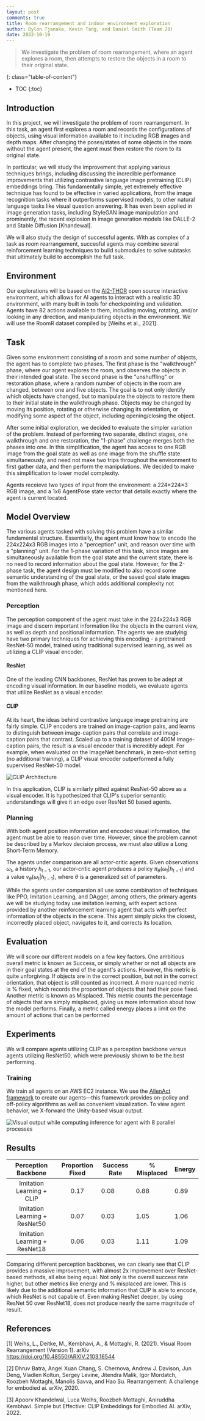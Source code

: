 ```yaml
---
layout: post
comments: true
title: Room rearrangement and indoor environment exploration
author: Dylon Tjanaka, Kevin Tang, and Daniel Smith (Team 20)
date: 2022-10-19
---
```


> We investigate the problem of room rearrangement, where an agent explores a room, then attempts to restore the objects in a room to their original state.

<!--more-->
{: class="table-of-content"}
* TOC
{:toc}

## Introduction
In this project, we will investigate the problem of room rearrangement. In this task, an agent first explores a room and records the configurations of objects, using visual information available to it including RGB images and depth maps. After changing the poses/states of some objects in the room without the agent present, the agent must then restore the room to its original state.

In particular, we will study the improvement that applying various techniques brings, including discussing the incredible performance improvements that utilizing contrastive language image pretraining (CLIP) embeddings bring. This fundamentally simple, yet extremely effective technique has found to be effective in varied applications, from the image recognition tasks where it outperforms supervised models, to other natural language tasks like visual question answering. It has even been applied in image generation tasks, including StyleGAN image manipulation and prominently, the recent explosion in image generation models like DALLE-2 and Stable Diffusion [Khandewal].

We will also study the design of successful agents. With as complex of a task as room rearrangement, succesful agents may combine several reinforcement learning techniques to build submodules to solve subtasks that ultimately build to accomplish the full task.

## Environment
Our explorations will be based on the [AI2-THOR](https://ai2thor.allenai.org/) open source interactive environment, which allows for AI agents to interact with a realistic 3D environment, with many built in tools for checkpointing and validation. Agents have 82 actions available to them, including moving, rotating, and/or looking in any direction, and manipulating objects in the environment. We will use the RoomR dataset compiled by [Weihs et al., 2021].

## Task
Given some environment consisting of a room and some number of objects, the agent has to complete two phases. The first phase is the "walkthrough" phase, where our agent explores the room, and observes the objects in their intended goal state. 
The second phase is the "unshuffling" or restoration phase, where a random number of objects in the room are changed, between one and five objects. The goal is to not only identify which objects have changed, but to manipulate the objects to restore them to their initial state in the walkthrough phase. Objects may be changed by moving its position, rotating or otherwise changing its orientation, or modifying some aspect of the object, including opening/closing the object.

After some initial exploration, we decided to evaluate the simpler variation of the problem. Instead of performing two separate, distinct stages, one walkthrough and one restoration, the "1-phase" challenge merges both the phases into one. In this simplification, the agent has access to one RGB image from the goal state as well as one image from the shuffle state simultaneously, and need not make two trips throughout the environment to first gather data, and then perform the manipulations. We decided to make this simplification to lower model complexity.

<!-- image of phase1/phase2 -->

Agents receieve two types of input from the environment: a 224×224×3 RGB image, and a 1x6 AgentPose state vector that details exactly where the agent is current located. 

## Model Overview

The various agents tasked with solving this problem have a similar fundamental structure. Essentially, the agent must know how to encode the 224x224x3 RGB images into a "perception" unit, and reason over time with a "planning" unit. For the 1-phase variation of this task, since images are simultaneously available from the goal state and the current state, there is no need to record information about the goal state. However, for the 2-phase task, the agent design must be modified to also record some semantic understanding of the goal state, or the saved goal state images from the walkthrough phase, which adds additional complexity not mentioned here.

### Perception
The perception component of the agent must take in the 224x224x3 RGB image and discern important information like the objects in the current view, as well as depth and positional information. The agents we are studying have two primary techniques for achieving this encoding - a pretrained ResNet-50 model, trained using traditional supervised learning, as well as utilizing a CLIP visual encoder.

#### ResNet
One of the leading CNN backbones, ResNet has proven to be adept at encoding visual information. In our baseline models, we evaluate agents that utilize ResNet as a visual encoder.

#### CLIP

At its heart, the ideas behind contrastive language image pretraining are fairly simple. CLIP encoders are trained on image-caption pairs, and learns to distinguish between image-caption pairs that correlate and image-caption pairs that contrast. Scaled up to a training dataset of 400M image-caption pairs, the result is a visual encoder that is incredibly adept. For example, when evaluated on the ImageNet benchmark, in zero-shot setting (no additional training), a CLIP visual encoder outperformed a fully supervised ResNet-50 model.
<!-- clip paper diagram -->

![CLIP Architecture](https://ucla-rlcourse.github.io/CS269-projects-2022fall/assets/images/team20/clip_diagram.png)

In this application, CLIP is similarly pitted against ResNet-50 above as a visual encoder. It is hypothesized that CLIP's superior semantic understandings will give it an edge over ResNet 50 based agents.

### Planning

With both agent position information and encoded visual information, the agent must be able to reason over time. However, since the problem cannot be described by a Markov decision process, we must also utilize a Long Short-Term Memory.

The agents under comparison are all actor-critic agents. Given observations $\omega_t$, a history $h_{t-1}$, our actor-critic agent produces a policy $\pi_{\theta}(\omega_t | h_{t-1})$ and a value $v_{\theta}(\omega_t | h_{t-1})$, where $\theta$ is a generalized set of parameters. 

While the agents under comparsion all use some combination of techniques like PPO, Imitation Learning, and DAgger, among others, the primary agents we will be studying today use imitation learning, with expert actions provided by another reinforcement learning agent that acts with perfect information of the objects in the scene. This agent simply picks the closest, incorrectly placed object, navigates to it, and corrects its location.

## Evaluation
We will score our different models on a few key factors. One ambitious overall metric is known as Success, or simply whether or not all objects are in their goal states at the end of the agent's actions. However, this metric is quite unforgiving. If objects are in the correct position, but not in the correct orientation, that object is still counted as incorrect. A more nuanced metric is % fixed, which records the proportion of objects that had their pose fixed. Another metric is known as Misplaced. This metric counts the percentage of objects that are simply misplaced, giving us more information about how the model performs. Finally, a metric called energy places a limit on the amount of actions that can be performed


## Experiments
We will compare agents utilizing CLIP as a perception backbone versus agents utilizing ResNet50, which were previously shown to be the best performing.

### Training
We train all agents on an AWS EC2 instance. We use the [AllenAct framework](https://allenact.org/) to create our agents—this framework provides on-policy and off-policy algorithms as well as convenient visualization. To view agent behavior, we X-forward the Unity-based visual output.

![Visual output while computing inference for agent with 8 parallel processes](https://ucla-rlcourse.github.io/CS269-projects-2022fall/assets/images/team20/parallel_inference.png)

## Results

|    **Perception Backbone**    | **Proportion Fixed** | **Success Rate** | **% Misplaced** | **Energy** |
|:-----------------------------:|:-----------:|------------------|-----------------|------------|
| Imitation Learning + CLIP     | 0.17        | 0.08             | 0.88            | 0.89       |
| Imitation Learning + ResNet50 | 0.07        | 0.03             | 1.05            | 1.06       |
| Imitation Learning + ResNet18 | 0.06        | 0.03             | 1.11            | 1.09       |

Comparing different perception backbones, we can clearly see that CLIP provides a massive improvement, with almost 2x improvement over ResNet-based methods, all else being equal. Not only is the overall success rate higher, but other metrics like energy and % misplaced are lower. This is likely due to the additional semantic information that CLIP is able to encode, which ResNet is not capable of. Even making ResNet deeper, by using ResNet 50 over ResNet18, does not produce nearly the same magnitude of result.

## References
[1] Weihs, L., Deitke, M., Kembhavi, A., & Mottaghi, R. (2021). Visual Room Rearrangement (Version 1). arXiv https://doi.org/10.48550/ARXIV.2103.16544 

[2] Dhruv Batra, Angel Xuan Chang, S. Chernova, Andrew J. Davison, Jun Deng, Vladlen Koltun, Sergey Levine, Jitendra Malik, Igor Mordatch, Roozbeh Mottaghi, Manolis Savva, and Hao Su. Rearrangement: A challenge for embodied ai. arXiv, 2020.

[3] Apoorv Khandelwal, Luca Weihs, Roozbeh Mottaghi, Aniruddha Kembhavi. Simple but Effective: CLIP Embeddings for Embodied AI. arXiv, 2022.